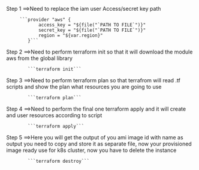 Step 1 ==>Need to replace the iam user Access/secret key path
           
         ```provider "aws" {
                access_key = "${file("`PATH TO FILE`")}"
                secret_key = "${file("`PATH TO FILE`")}"
                region = "${var.region}"
            }```
            
Step 2 ==>Need to perform terraform init so that it will download the module aws from the global library
            
            ```terraform init```
            
Step 3 ==>Need to perform terraform plan so that terrafrom will read .tf scripts and show the plan what resources you are going to use
           
            ```terraform plan```
            
Step 4 ==>Need to perform the final one terraform apply and it will create and user resources according to script
            
            ```terraform apply```
            
Step 5 ==>Here you will get the output of you ami image id with name as output you need to copy and store it as separate file, now your provisioned image ready use for k8s cluster, now you have to delete the instance 
            
            ```terraform destroy```
